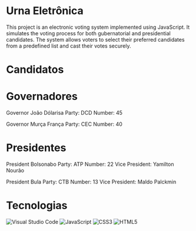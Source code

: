 # Urna Eletrônica

This project is an electronic voting system implemented using JavaScript. It simulates the voting process for both gubernatorial and presidential candidates. 
The system allows voters to select their preferred candidates from a predefined list and cast their votes securely.

# Candidatos

# Governadores

Governor João Dólarisa
Party: DCD
Number: 45

Governor Murça França
Party: CEC
Number: 40

# Presidentes

President Bolsonabo
Party: ATP
Number: 22
Vice President: Yamilton Nourão

President Bula
Party: CTB
Number: 13
Vice President: Maldo Palckmin

# Tecnologias

![Visual Studio Code](https://img.shields.io/badge/Visual%20Studio%20Code-0078d7.svg?style=for-the-badge&logo=visual-studio-code&logoColor=white)
![JavaScript](https://img.shields.io/badge/javascript-%23323330.svg?style=for-the-badge&logo=javascript&logoColor=%23F7DF1E)
![CSS3](https://img.shields.io/badge/css3-%231572B6.svg?style=for-the-badge&logo=css3&logoColor=white)
![HTML5](https://img.shields.io/badge/html5-%23E34F26.svg?style=for-the-badge&logo=html5&logoColor=white)
